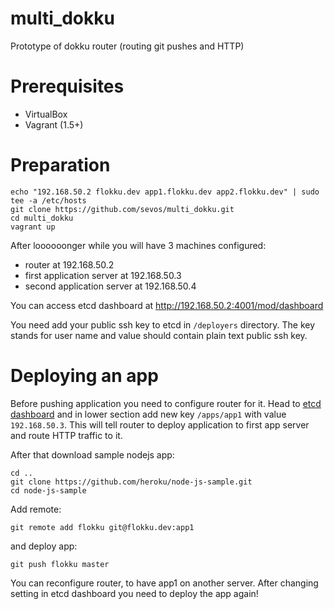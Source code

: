 multi_dokku
===========

Prototype of dokku router (routing git pushes and HTTP)

# Prerequisites

- VirtualBox
- Vagrant (1.5+)

# Preparation

```
echo "192.168.50.2 flokku.dev app1.flokku.dev app2.flokku.dev" | sudo tee -a /etc/hosts
git clone https://github.com/sevos/multi_dokku.git
cd multi_dokku
vagrant up
```

After loooooonger while you will have 3 machines configured:

* router at 192.168.50.2
* first application server at 192.168.50.3
* second application server at 192.168.50.4

You can access etcd dashboard at http://192.168.50.2:4001/mod/dashboard

You need add your public ssh key to etcd in `/deployers` directory. The key stands
for user name and value should contain plain text public ssh key.

# Deploying an app

Before pushing application you need to configure router for it. Head to
[etcd dashboard](http://192.168.50.2:4001/mod/dashboard) and in lower section
add new key `/apps/app1` with value `192.168.50.3`. This will tell router to
deploy application to first app server and route HTTP traffic to it.

After that download sample nodejs app:

```
cd ..
git clone https://github.com/heroku/node-js-sample.git
cd node-js-sample
```

Add remote:

```
git remote add flokku git@flokku.dev:app1
```

and deploy app:

```
git push flokku master
```

You can reconfigure router, to have app1 on another server. After
changing setting in etcd dashboard you need to deploy the app again!
